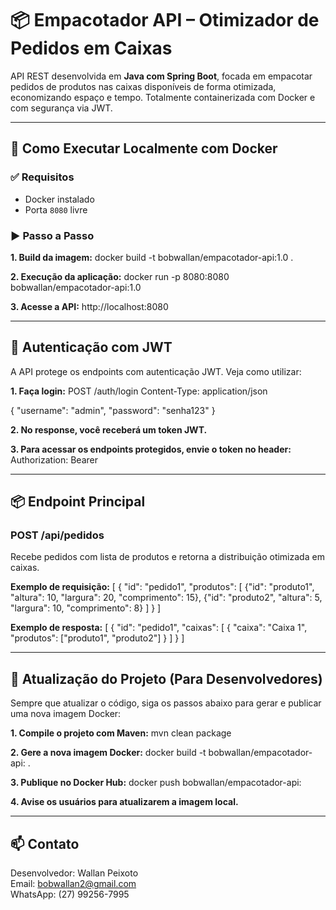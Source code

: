 # 📦 Empacotador API – Otimizador de Pedidos em Caixas

API REST desenvolvida em **Java com Spring Boot**, focada em empacotar pedidos de produtos nas caixas disponíveis de forma otimizada, economizando espaço e tempo. Totalmente containerizada com Docker e com segurança via JWT.

---

## 🚀 Como Executar Localmente com Docker

### ✅ Requisitos
- Docker instalado
- Porta `8080` livre

### ▶️ Passo a Passo

**1. Build da imagem:**
    docker build -t bobwallan/empacotador-api:1.0 .

**2. Execução da aplicação:**
    docker run -p 8080:8080 bobwallan/empacotador-api:1.0

**3. Acesse a API:**
    http://localhost:8080

---

## 🔐 Autenticação com JWT

A API protege os endpoints com autenticação JWT. Veja como utilizar:

**1. Faça login:**
POST /auth/login
Content-Type: application/json

{
  "username": "admin",
  "password": "senha123"
}

**2. No response, você receberá um token JWT.**

**3. Para acessar os endpoints protegidos, envie o token no header:**
Authorization: Bearer <seu-token-aqui>

---

## 📦 Endpoint Principal

### POST /api/pedidos

Recebe pedidos com lista de produtos e retorna a distribuição otimizada em caixas.

**Exemplo de requisição:**
[
  {
    "id": "pedido1",
    "produtos": [
      {"id": "produto1", "altura": 10, "largura": 20, "comprimento": 15},
      {"id": "produto2", "altura": 5, "largura": 10, "comprimento": 8}
    ]
  }
]

**Exemplo de resposta:**
[
  {
    "id": "pedido1",
    "caixas": [
      {
        "caixa": "Caixa 1",
        "produtos": ["produto1", "produto2"]
      }
    ]
  }
]

---

## 🔁 Atualização do Projeto (Para Desenvolvedores)

Sempre que atualizar o código, siga os passos abaixo para gerar e publicar uma nova imagem Docker:

**1. Compile o projeto com Maven:**
    mvn clean package

**2. Gere a nova imagem Docker:**
    docker build -t bobwallan/empacotador-api:<versao> .

**3. Publique no Docker Hub:**
    docker push bobwallan/empacotador-api:<versao>

**4. Avise os usuários para atualizarem a imagem local.**

---

## 📫 Contato

Desenvolvedor: Wallan Peixoto  
Email: bobwallan2@gmail.com  
WhatsApp: (27) 99256-7995
